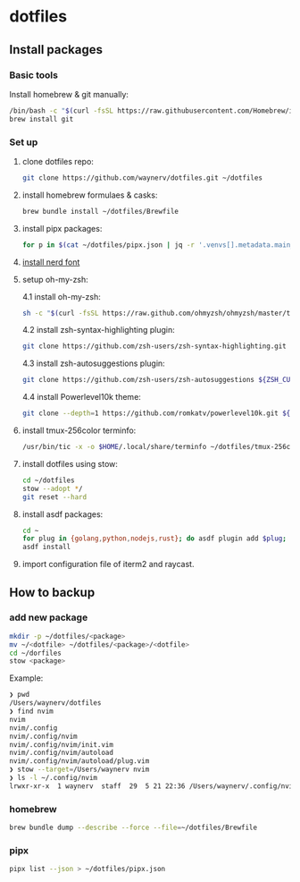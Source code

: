 # dotfiles

## Install packages

### Basic tools

Install homebrew & git manually:
```bash
/bin/bash -c "$(curl -fsSL https://raw.githubusercontent.com/Homebrew/install/HEAD/install.sh)"
brew install git 
```

### Set up

1. clone dotfiles repo:

    ```bash
    git clone https://github.com/waynerv/dotfiles.git ~/dotfiles 
    ```

2. install homebrew formulaes & casks:

    ```bash
    brew bundle install ~/dotfiles/Brewfile
    ```

3. install pipx packages:

    ```bash
    for p in $(cat ~/dotfiles/pipx.json | jq -r '.venvs[].metadata.main_package.package_or_url'); do pipx install $p; done
    ```

4. [install nerd font](https://github.com/romkatv/powerlevel10k/blob/master/README.md#meslo-nerd-font-patched-for-powerlevel10k)
 
5. setup oh-my-zsh:

    4.1 install oh-my-zsh:
    ```bash
    sh -c "$(curl -fsSL https://raw.github.com/ohmyzsh/ohmyzsh/master/tools/install.sh)"
    ```
    4.2 install zsh-syntax-highlighting plugin:
    ```bash
    git clone https://github.com/zsh-users/zsh-syntax-highlighting.git ${ZSH_CUSTOM:-~/.oh-my-zsh/custom}/plugins/zsh-syntax-highlighting
    ```
    4.3 install zsh-autosuggestions plugin:
    ```bash
    git clone https://github.com/zsh-users/zsh-autosuggestions ${ZSH_CUSTOM:-~/.oh-my-zsh/custom}/plugins/zsh-autosuggestions
    ```
    4.4 install Powerlevel10k theme:
    ```bash
    git clone --depth=1 https://github.com/romkatv/powerlevel10k.git ${ZSH_CUSTOM:-$HOME/.oh-my-zsh/custom}/themes/powerlevel10k
    ```

6. install tmux-256color terminfo:
    
    ```bash
    /usr/bin/tic -x -o $HOME/.local/share/terminfo ~/dotfiles/tmux-256color.src
    ```

7. install dotfiles using stow:

    ```bash
    cd ~/dotfiles
    stow --adopt */
    git reset --hard
    ```

8. install asdf packages:

    ```bash
    cd ~
    for plug in {golang,python,nodejs,rust}; do asdf plugin add $plug; done
    asdf install
    ```

9. import configuration file of iterm2 and raycast.

## How to backup

### add new package

```bash
mkdir -p ~/dotfiles/<package>
mv ~/<dotfile> ~/dotfiles/<package>/<dotfile>
cd ~/dorfiles
stow <package>
```
Example:
```bash
❯ pwd
/Users/waynerv/dotfiles
❯ find nvim
nvim
nvim/.config
nvim/.config/nvim
nvim/.config/nvim/init.vim
nvim/.config/nvim/autoload
nvim/.config/nvim/autoload/plug.vim
❯ stow --target=/Users/waynerv nvim
❯ ls -l ~/.config/nvim
lrwxr-xr-x  1 waynerv  staff  29  5 21 22:36 /Users/waynerv/.config/nvim -> ../dotfiles/nvim/.config/nvim
```

### homebrew

```bash
brew bundle dump --describe --force --file=~/dotfiles/Brewfile
```

### pipx

```bash
pipx list --json > ~/dotfiles/pipx.json
```
